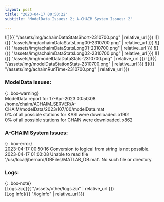 ```yaml
---
layout: post
title: "2023-04-17 00:50:22"
subtitle: "ModelData Issues: 2; A-CHAIM System Issues: 2"

---
```


![]({{ "/assets/img/achaimDataStatsShort-2310700.png" | relative_url }})
![]({{ "/assets/img/achaimDataStatsLong00-2310700.png" | relative_url }})
![]({{ "/assets/img/achaimDataStatsLong01-2310700.png" | relative_url }})
![]({{ "/assets/img/achaimDataStatsLong02-2310700.png" | relative_url }})
![]({{ "/assets/img/modelDataDataStats-2310700.png" | relative_url }})
![]({{ "/assets/img/modelDataStationStats-2310700.png" | relative_url }})
![]({{ "/assets/img/achaimRunTime-2310700.png" | relative_url }})


### ModelData Issues:  
  
{: .box-warning}  
 ModelData report for 17-Apr-2023 00:50:08   
 /home/chaim/ACHAIM_SERVER/A-CHAIM/modelData/2023/107/00/modelData.mat   
 0% of all possible stations for KASI were downloaded. x1901   
 0% of all possible stations for CHAIN were downloaded. x862   
  
### A-CHAIM System Issues:  
  
{: .box-error}  
2023-04-17 00:50:16 Conversion to logical from string is not possible.  
2023-04-17 01:00:08 Unable to read file '/usr/local/jbernard/DBFiles/MATLAB_DB.mat'. No such file or directory.  

### Logs:  
  
{: .box-note}  
[Logs.zip]({{ "/assets/other/logs.zip" | relative_url }})  
[Log Info]({{ "/logInfo" | relative_url }})  
